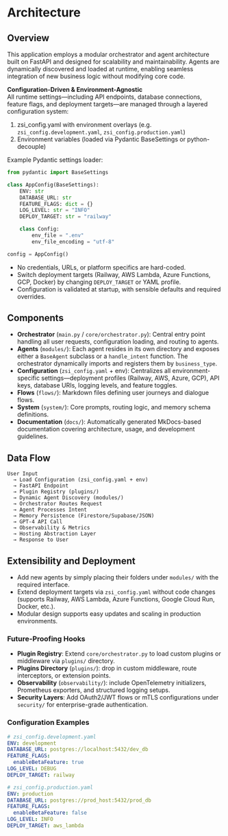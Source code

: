 # Architecture

## Overview
This application employs a modular orchestrator and agent architecture built on FastAPI and designed for scalability and maintainability. Agents are dynamically discovered and loaded at runtime, enabling seamless integration of new business logic without modifying core code.

**Configuration-Driven & Environment-Agnostic**  
All runtime settings—including API endpoints, database connections, feature flags, and deployment targets—are managed through a layered configuration system:

1. zsi_config.yaml with environment overlays (e.g. `zsi_config.development.yaml`, `zsi_config.production.yaml`)
2. Environment variables (loaded via Pydantic BaseSettings or python-decouple)

Example Pydantic settings loader:
```python
from pydantic import BaseSettings

class AppConfig(BaseSettings):
    ENV: str
    DATABASE_URL: str
    FEATURE_FLAGS: dict = {}
    LOG_LEVEL: str = "INFO"
    DEPLOY_TARGET: str = "railway"

    class Config:
        env_file = ".env"
        env_file_encoding = "utf-8"

config = AppConfig()
```

- No credentials, URLs, or platform specifics are hard-coded.
- Switch deployment targets (Railway, AWS Lambda, Azure Functions, GCP, Docker) by changing `DEPLOY_TARGET` or YAML profile.
- Configuration is validated at startup, with sensible defaults and required overrides.

## Components
- **Orchestrator** (`main.py` / `core/orchestrator.py`): Central entry point handling all user requests, configuration loading, and routing to agents.
- **Agents** (`modules/`): Each agent resides in its own directory and exposes either a `BaseAgent` subclass or a `handle_intent` function. The orchestrator dynamically imports and registers them by `business_type`.
- **Configuration** (`zsi_config.yaml` + env): Centralizes all environment-specific settings—deployment profiles (Railway, AWS, Azure, GCP), API keys, database URIs, logging levels, and feature toggles.
- **Flows** (`flows/`): Markdown files defining user journeys and dialogue flows.
- **System** (`system/`): Core prompts, routing logic, and memory schema definitions.
- **Documentation** (`docs/`): Automatically generated MkDocs-based documentation covering architecture, usage, and development guidelines.

## Data Flow
```
User Input
  → Load Configuration (zsi_config.yaml + env)
  → FastAPI Endpoint
  → Plugin Registry (plugins/)
  → Dynamic Agent Discovery (modules/)
  → Orchestrator Routes Request
  → Agent Processes Intent
  → Memory Persistence (Firestore/Supabase/JSON)
  → GPT-4 API Call
  → Observability & Metrics
  → Hosting Abstraction Layer
  → Response to User
```


## Extensibility and Deployment
- Add new agents by simply placing their folders under `modules/` with the required interface.
- Extend deployment targets via `zsi_config.yaml` without code changes (supports Railway, AWS Lambda, Azure Functions, Google Cloud Run, Docker, etc.).
- Modular design supports easy updates and scaling in production environments.

### Future-Proofing Hooks
- **Plugin Registry**: Extend `core/orchestrator.py` to load custom plugins or middleware via `plugins/` directory.
- **Plugins Directory** (`plugins/`): drop in custom middleware, route interceptors, or extension points.
- **Observability** (`observability/`): include OpenTelemetry initializers, Prometheus exporters, and structured logging setups.
- **Security Layers**: Add OAuth2/JWT flows or mTLS configurations under `security/` for enterprise-grade authentication.

### Configuration Examples

```yaml
# zsi_config.development.yaml
ENV: development
DATABASE_URL: postgres://localhost:5432/dev_db
FEATURE_FLAGS:
  enableBetaFeature: true
LOG_LEVEL: DEBUG
DEPLOY_TARGET: railway
```
```yaml
# zsi_config.production.yaml
ENV: production
DATABASE_URL: postgres://prod_host:5432/prod_db
FEATURE_FLAGS:
  enableBetaFeature: false
LOG_LEVEL: INFO
DEPLOY_TARGET: aws_lambda
```
